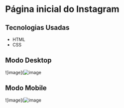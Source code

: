 # Página inicial do Instagram 

## Tecnologias Usadas
- HTML
- CSS


## Modo Desktop
![image](![image](https://user-images.githubusercontent.com/76567965/129459322-a67b74c1-7e5c-4ea3-9225-ea12bd9454bb.png)


 
## Modo Mobile

![image](![image](https://user-images.githubusercontent.com/76567965/129460281-fcd3a369-0b48-4ddb-81a7-7a21d2ffdfef.png)




